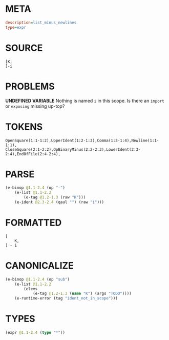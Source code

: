 # META
~~~ini
description=list_minus_newlines
type=expr
~~~
# SOURCE
~~~roc
[K,
]-i
~~~
# PROBLEMS
**UNDEFINED VARIABLE**
Nothing is named `i` in this scope.
Is there an `import` or `exposing` missing up-top?

# TOKENS
~~~zig
OpenSquare(1:1-1:2),UpperIdent(1:2-1:3),Comma(1:3-1:4),Newline(1:1-1:1),
CloseSquare(2:1-2:2),OpBinaryMinus(2:2-2:3),LowerIdent(2:3-2:4),EndOfFile(2:4-2:4),
~~~
# PARSE
~~~clojure
(e-binop @1.1-2.4 (op "-")
	(e-list @1.1-2.2
		(e-tag @1.2-1.3 (raw "K")))
	(e-ident @2.3-2.4 (qaul "") (raw "i")))
~~~
# FORMATTED
~~~roc
[
	K,
] - i
~~~
# CANONICALIZE
~~~clojure
(e-binop @1.1-2.4 (op "sub")
	(e-list @1.1-2.2
		(elems
			(e-tag @1.2-1.3 (name "K") (args "TODO"))))
	(e-runtime-error (tag "ident_not_in_scope")))
~~~
# TYPES
~~~clojure
(expr @1.1-2.4 (type "*"))
~~~
